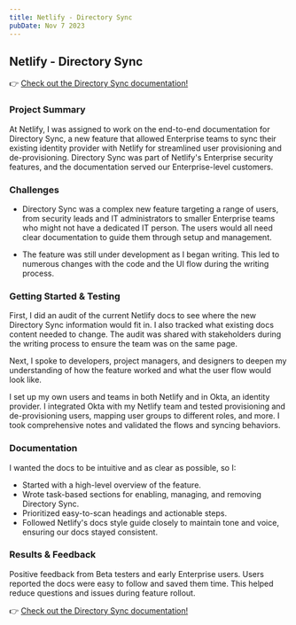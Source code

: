 ```yaml
---
title: Netlify - Directory Sync
pubDate: Nov 7 2023
---
```



## Netlify - Directory Sync

👉 <a target="new" href="https://web.archive.org/web/20240504120012/https://docs.netlify.com/security/secure-netlify-access/directory-sync/">Check out the Directory Sync documentation!</a>

### Project Summary

At Netlify, I was assigned to work on the end-to-end documentation for Directory Sync, a new feature that allowed Enterprise teams to sync their existing identity provider with Netlify for streamlined user provisioning and de-provisioning. Directory Sync was part of Netlify's Enterprise security features, and the documentation served our Enterprise-level customers.

### Challenges

- Directory Sync was a complex new feature targeting a range of users, from security leads and IT administrators to smaller Enterprise teams who might not have a dedicated IT person. The users would all need clear documentation to guide them through setup and management.

- The feature was still under development as I began writing. This led to numerous changes with the code and the UI flow during the writing process.

### Getting Started & Testing

First, I did an audit of the current Netlify docs to see where the new Directory Sync information would fit in. I also tracked what existing docs content needed to change. The audit was shared with stakeholders during the writing process to ensure the team was on the same page.

Next, I spoke to developers, project managers, and designers to deepen my understanding of how the feature worked and what the user flow would look like.

I set up my own users and teams in both Netlify and in Okta, an identity provider. I integrated Okta with my Netlify team and tested provisioning and de-provisioning users, mapping user groups to different roles, and more. I took comprehensive notes and validated the flows and syncing behaviors.

### Documentation

I wanted the docs to be intuitive and as clear as possible, so I:
- Started with a high-level overview of the feature.
- Wrote task-based sections for enabling, managing, and removing Directory Sync.
- Prioritized easy-to-scan headings and actionable steps.
- Followed Netlify's docs style guide closely to maintain tone and voice, ensuring our docs stayed consistent.

### Results & Feedback

Positive feedback from Beta testers and early Enterprise users. Users reported the docs were easy to follow and saved them time. This helped reduce questions and issues during feature rollout.

👉 <a target="new" href="https://web.archive.org/web/20240504120012/https://docs.netlify.com/security/secure-netlify-access/directory-sync/">Check out the Directory Sync documentation!</a>
